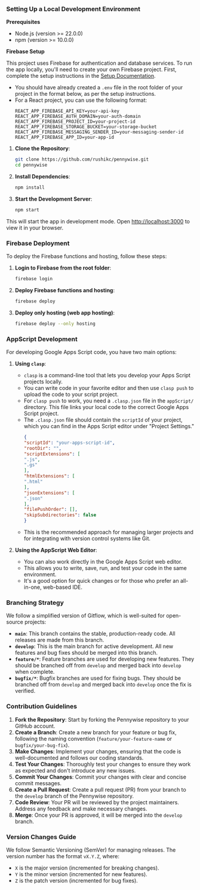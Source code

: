 ### Setting Up a Local Development Environment

**Prerequisites**
- Node.js (version >= 22.0.0)
- npm (version >= 10.0.0)

**Firebase Setup**

This project uses Firebase for authentication and database services. To run the app locally, you'll need to create your own Firebase project.
First, complete the setup instructions in the [Setup Documentation](SETUP.md).

- You should have already created a `.env` file in the root folder of your project in the format below, as per the setup instructions.
- For a React project, you can use the following format:
    ```env
    REACT_APP_FIREBASE_API_KEY=your-api-key
    REACT_APP_FIREBASE_AUTH_DOMAIN=your-auth-domain
    REACT_APP_FIREBASE_PROJECT_ID=your-project-id
    REACT_APP_FIREBASE_STORAGE_BUCKET=your-storage-bucket
    REACT_APP_FIREBASE_MESSAGING_SENDER_ID=your-messaging-sender-id
    REACT_APP_FIREBASE_APP_ID=your-app-id
    ```

1.  **Clone the Repository**:
    ```bash
    git clone https://github.com/rushikc/pennywise.git
    cd pennywise
    ```
2.  **Install Dependencies**:
    ```bash
    npm install
    ```
3.  **Start the Development Server**:
    ```bash
    npm start
    ```
This will start the app in development mode. Open [http://localhost:3000](http://localhost:3000) to view it in your browser.

### Firebase Deployment
To deploy the Firebase functions and hosting, follow these steps:
1.  **Login to Firebase from the root folder**:
    ```bash
    firebase login
    ```
2.  **Deploy Firebase functions and hosting**:
    ```bash
    firebase deploy
    ```
3.  **Deploy only hosting (web app hosting)**:
    ```bash
    firebase deploy --only hosting
    ```

### AppScript Development

For developing Google Apps Script code, you have two main options:

1.  **Using `clasp`**:
    *   `clasp` is a command-line tool that lets you develop your Apps Script projects locally.
    *   You can write code in your favorite editor and then use `clasp push` to upload the code to your script project.
    *   For `clasp push` to work, you need a `.clasp.json` file in the `appScript/` directory. This file links your local code to the correct Google Apps Script project.
    *   The `.clasp.json` file should contain the `scriptId` of your project, which you can find in the Apps Script editor under "Project Settings."
        ```json
        {
        "scriptId": "your-apps-script-id",
        "rootDir": "",
        "scriptExtensions": [
        ".js",
        ".gs"
        ],
        "htmlExtensions": [
        ".html"
        ],
        "jsonExtensions": [
        ".json"
        ],
        "filePushOrder": [],
        "skipSubdirectories": false
        }
        ```
    *   This is the recommended approach for managing larger projects and for integrating with version control systems like Git.


2.  **Using the AppScript Web Editor**:
    *   You can also work directly in the Google Apps Script web editor.
    *   This allows you to write, save, run, and test your code in the same environment.
    *   It's a good option for quick changes or for those who prefer an all-in-one, web-based IDE.



### Branching Strategy

We follow a simplified version of Gitflow, which is well-suited for open-source projects:

*   **`main`**: This branch contains the stable, production-ready code. All releases are made from this branch.
*   **`develop`**: This is the main branch for active development. All new features and bug fixes should be merged into this branch.
*   **`feature/*`**: Feature branches are used for developing new features. They should be branched off from `develop` and merged back into `develop` when complete.
*   **`bugfix/*`**: Bugfix branches are used for fixing bugs. They should be branched off from `develop` and merged back into `develop` once the fix is verified.

### Contribution Guidelines

1.  **Fork the Repository**: Start by forking the Pennywise repository to your GitHub account.
2.  **Create a Branch**: Create a new branch for your feature or bug fix, following the naming convention (`feature/your-feature-name` or `bugfix/your-bug-fix`).
3.  **Make Changes**: Implement your changes, ensuring that the code is well-documented and follows our coding standards.
4.  **Test Your Changes**: Thoroughly test your changes to ensure they work as expected and don't introduce any new issues.
5.  **Commit Your Changes**: Commit your changes with clear and concise commit messages.
6.  **Create a Pull Request**: Create a pull request (PR) from your branch to the `develop` branch of the Pennywise repository.
7.  **Code Review**: Your PR will be reviewed by the project maintainers. Address any feedback and make necessary changes.
8.  **Merge**: Once your PR is approved, it will be merged into the `develop` branch.

### Version Changes Guide

We follow Semantic Versioning (SemVer) for managing releases. The version number has the format `vX.Y.Z`, where:

*   `X` is the major version (incremented for breaking changes).
*   `Y` is the minor version (incremented for new features).
*   `Z` is the patch version (incremented for bug fixes).
